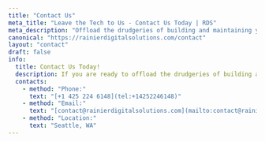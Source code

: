 ```yaml
---
title: "Contact Us"
meta_title: "Leave the Tech to Us - Contact Us Today | RDS"
meta_description: "Offload the drudgeries of building and maintaining your websites so you can run your business. Contact us here."
canonical: "https://rainierdigitalsolutions.com/contact"
layout: "contact"
draft: false
info: 
  title: Contact Us Today!
  description: If you are ready to offload the drudgeries of building and maintaining your websites so you can run your business, send us a message to setup a call to discuss your needs.
  contacts: 
    - method: "Phone:"
      text: "[+1 425 224 6148](tel:+14252246148)"
    - method: "Email:"
      text: "[contact@rainierdigitalsolutions.com](mailto:contact@rainierdigitalsolutions.com)"
    - method: "Location:"
      text: "Seattle, WA"
---
```

